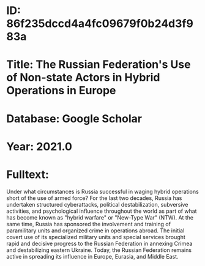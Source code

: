 # ID: 86f235dccd4a4fc09679f0b24d3f983a
# Title: The Russian Federation's Use of Non-state Actors in Hybrid Operations in Europe
# Database: Google Scholar
# Year: 2021.0
# Fulltext:
Under what circumstances is Russia successful in waging hybrid operations short of the use of armed force?
For the last two decades, Russia has undertaken structured cyberattacks, political destabilization, subversive activities, and psychological influence throughout the world as part of what has become known as "hybrid warfare" or "New-Type War" (NTW).
At the same time, Russia has sponsored the involvement and training of paramilitary units and organized crime in operations abroad.
The initial covert use of its specialized military units and special services brought rapid and decisive progress to the Russian Federation in annexing Crimea and destabilizing eastern Ukraine.
Today, the Russian Federation remains active in spreading its influence in Europe, Eurasia, and Middle East.
